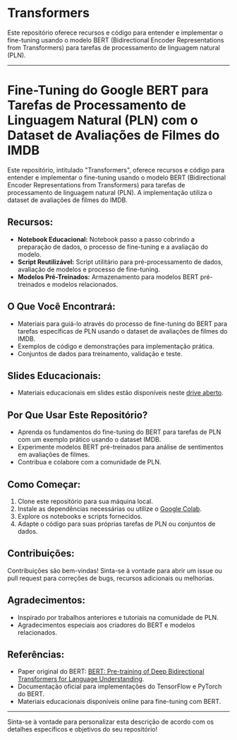 # Transformers

Este repositório oferece recursos e código para entender e implementar o fine-tuning usando o modelo BERT (Bidirectional Encoder Representations from Transformers) para tarefas de processamento de linguagem natural (PLN).

---

# Fine-Tuning do Google BERT para Tarefas de Processamento de Linguagem Natural (PLN) com o Dataset de Avaliações de Filmes do IMDB

Este repositório, intitulado "Transformers", oferece recursos e código para entender e implementar o fine-tuning usando o modelo BERT (Bidirectional Encoder Representations from Transformers) para tarefas de processamento de linguagem natural (PLN). A implementação utiliza o dataset de avaliações de filmes do IMDB.

## Recursos:

- **Notebook Educacional:** Notebook passo a passo cobrindo a preparação de dados, o processo de fine-tuning e a avaliação do modelo.
- **Script Reutilizável:** Script utilitário para pré-processamento de dados, avaliação de modelos e processo de fine-tuning.
- **Modelos Pré-Treinados:** Armazenamento para modelos BERT pré-treinados e modelos relacionados.

## O Que Você Encontrará:

- Materiais para guiá-lo através do processo de fine-tuning do BERT para tarefas específicas de PLN usando o dataset de avaliações de filmes do IMDB.
- Exemplos de código e demonstrações para implementação prática.
- Conjuntos de dados para treinamento, validação e teste.

## Slides Educacionais:

- Materiais educacionais em slides estão disponíveis neste [drive aberto]([https://drive.google.com/drive/folders/1JlMMgrxoe3CgoG058JCTXXOQyO4gB0g_?usp=drive_link]).

## Por Que Usar Este Repositório?

- Aprenda os fundamentos do fine-tuning do BERT para tarefas de PLN com um exemplo prático usando o dataset IMDB.
- Experimente modelos BERT pré-treinados para análise de sentimentos em avaliações de filmes.
- Contribua e colabore com a comunidade de PLN.

## Como Começar:

1. Clone este repositório para sua máquina local.
2. Instale as dependências necessárias ou utilize o [Google Colab](https://colab.google/).
3. Explore os notebooks e scripts fornecidos.
4. Adapte o código para suas próprias tarefas de PLN ou conjuntos de dados.

## Contribuições:

Contribuições são bem-vindas! Sinta-se à vontade para abrir um issue ou pull request para correções de bugs, recursos adicionais ou melhorias.

## Agradecimentos:

- Inspirado por trabalhos anteriores e tutoriais na comunidade de PLN.
- Agradecimentos especiais aos criadores do BERT e modelos relacionados.

## Referências:

- Paper original do BERT: [BERT: Pre-training of Deep Bidirectional Transformers for Language Understanding](https://arxiv.org/abs/1810.04805).
- Documentação oficial para implementações do TensorFlow e PyTorch do BERT.
- Materiais educacionais disponíveis online para fine-tuning com BERT.

---

Sinta-se à vontade para personalizar esta descrição de acordo com os detalhes específicos e objetivos do seu repositório!

